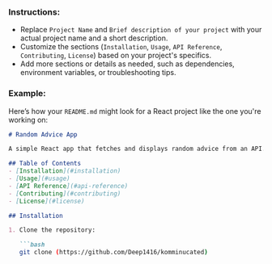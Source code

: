 
### Instructions:
- Replace `Project Name` and `Brief description of your project` with your actual project name and a short description.
- Customize the sections (`Installation`, `Usage`, `API Reference`, `Contributing`, `License`) based on your project's specifics.
- Add more sections or details as needed, such as dependencies, environment variables, or troubleshooting tips.

### Example:
Here’s how your `README.md` might look for a React project like the one you're working on:

```markdown
# Random Advice App

A simple React app that fetches and displays random advice from an API.

## Table of Contents
- [Installation](#installation)
- [Usage](#usage)
- [API Reference](#api-reference)
- [Contributing](#contributing)
- [License](#license)

## Installation

1. Clone the repository:

   ```bash
   git clone (https://github.com/Deep1416/komminucated)

